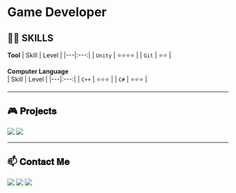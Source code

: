 # Game Developer

## 👩‍💻 SKILLS

 
**Tool**
| Skill | Level |
|---|:---:|
| `Unity` | ⭐⭐⭐⭐ |
| `Git` | ⭐⭐ |

**Computer Language**          
| Skill | Level |
|---|:---:|
| `C++` | ⭐⭐⭐ |
| `C#` | ⭐⭐⭐ |

***

## 🎮 𝐏𝐫𝐨𝐣𝐞𝐜𝐭𝐬
  <a href="https://www.notion.so/namsojeong/dccda0d2e5da44c08db478301365e3d6"><img src="https://img.shields.io/badge/PROJECT-000000?style=flat-square&logo=GitHub Sponsors&logoColor=white&link=[http://ggm.gondr.net/user/profile/44](https://www.notion.so/namsojeong/dccda0d2e5da44c08db478301365e3d6)"/></a>
  <a href="http://ggm.gondr.net/user/profile/44"><img src="https://img.shields.io/badge/PORTFOLIO-000000?style=flat-square&logo=GitHub Sponsors&logoColor=white&link=http://ggm.gondr.net/user/profile/44"/></a>
  
***

## 📫 𝐂𝐨𝐧𝐭𝐚𝐜𝐭 𝐌𝐞
<a href="https://www.youtube.com/channel/UC6gZYksUCK94g2Rd7tt2sAg"><img src="https://img.shields.io/badge/Youtube-FF0000?style=flat-square&logo=Youtube&logoColor=white&link=https://www.youtube.com/channel/UC6gZYksUCK94g2Rd7tt2sAg"/></a> 
<a href="mailto:nsj050320@gmail.com"><img src="https://img.shields.io/badge/Gmail-d14836?style=flat-square&logo=Gmail&logoColor=white&link=nsj050320@gmail.com"/></a>
<img src="https://img.shields.io/badge/소정4145-5865F2?style=flat-square&logo=Discord&logoColor=white">
